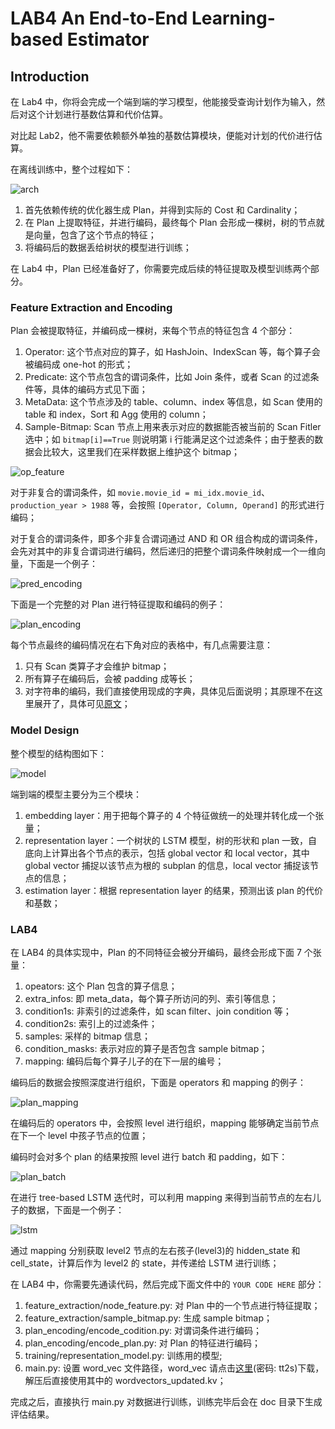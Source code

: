 # LAB4 An End-to-End Learning-based Estimator

## Introduction

在 Lab4 中，你将会完成一个端到端的学习模型，他能接受查询计划作为输入，然后对这个计划进行基数估算和代价估算。

对比起 Lab2，他不需要依赖额外单独的基数估算模块，便能对计划的代价进行估算。

在离线训练中，整个过程如下：

![arch](arch.png)

1. 首先依赖传统的优化器生成 Plan，并得到实际的 Cost 和 Cardinality；
2. 在 Plan 上提取特征，并进行编码，最终每个 Plan 会形成一棵树，树的节点就是向量，包含了这个节点的特征；
3. 将编码后的数据丢给树状的模型进行训练；

在 Lab4 中，Plan 已经准备好了，你需要完成后续的特征提取及模型训练两个部分。

### Feature Extraction and Encoding

Plan 会被提取特征，并编码成一棵树，来每个节点的特征包含 4 个部分：

1. Operator: 这个节点对应的算子，如 HashJoin、IndexScan 等，每个算子会被编码成 one-hot 的形式；
2. Predicate: 这个节点包含的谓词条件，比如 Join 条件，或者 Scan 的过滤条件等，具体的编码方式见下面；
3. MetaData: 这个节点涉及的 table、column、index 等信息，如 Scan 使用的 table 和 index，Sort 和 Agg 使用的 column；
4. Sample-Bitmap: Scan 节点上用来表示对应的数据能否被当前的 Scan Fitler 选中；如 `bitmap[i]==True` 则说明第 i 行能满足这个过滤条件；由于整表的数据会比较大，这里我们在采样数据上维护这个 bitmap；

![op_feature](op_feature.png)

对于非复合的谓词条件，如 `movie.movie_id = mi_idx.movie_id`、`production_year > 1988` 等，会按照 `[Operator, Column, Operand]` 的形式进行编码；

对于复合的谓词条件，即多个非复合谓词通过 AND 和 OR 组合构成的谓词条件，会先对其中的非复合谓词进行编码，然后递归的把整个谓词条件映射成一个一维向量，下面是一个例子：

![pred_encoding](pred_encoding.png)

下面是一个完整的对 Plan 进行特征提取和编码的例子：

![plan_encoding](plan_encoding.png)

每个节点最终的编码情况在右下角对应的表格中，有几点需要注意：

1. 只有 Scan 类算子才会维护 bitmap；
2. 所有算子在编码后，会被 padding 成等长；
3. 对字符串的编码，我们直接使用现成的字典，具体见后面说明；其原理不在这里展开了，具体可见[原文](http://www.vldb.org/pvldb/vol13/p307-sun.pdf)；

### Model Design

整个模型的结构图如下：

![model](model.png)

端到端的模型主要分为三个模块：
1. embedding layer：用于把每个算子的 4 个特征做统一的处理并转化成一个张量；
2. representation layer：一个树状的 LSTM 模型，树的形状和 plan 一致，自底向上计算出各个节点的表示，包括 global vector 和 local vector，其中 global vector 捕捉以该节点为根的 subplan 的信息，local vector 捕捉该节点的信息；
3. estimation layer：根据 representation layer 的结果，预测出该 plan 的代价和基数；

### LAB4

在 LAB4 的具体实现中，Plan 的不同特征会被分开编码，最终会形成下面 7 个张量：

1. opeators: 这个 Plan 包含的算子信息；
2. extra_infos: 即 meta_data，每个算子所访问的列、索引等信息；
3. condition1s: 非索引的过滤条件，如 scan filter、join condition 等；
4. condition2s: 索引上的过滤条件；
5. samples: 采样的 bitmap 信息；
6. condition_masks: 表示对应的算子是否包含 sample bitmap；
7. mapping: 编码后每个算子儿子的在下一层的编号；

编码后的数据会按照深度进行组织，下面是 operators 和 mapping 的例子：

![plan_mapping](plan_mapping.png)

在编码后的 operators 中，会按照 level 进行组织，mapping 能够确定当前节点在下一个 level 中孩子节点的位置；

编码时会对多个 plan 的结果按照 level 进行 batch 和 padding，如下：

![plan_batch](plan_batch.png)

在进行 tree-based LSTM 迭代时，可以利用 mapping 来得到当前节点的左右儿子的数据，下面是一个例子：

![lstm](lstm.png)

通过 mapping 分别获取 level2 节点的左右孩子(level3)的 hidden_state 和 cell_state，计算后作为 level2 的 state，并传递给 LSTM 进行训练；

在 LAB4 中，你需要先通读代码，然后完成下面文件中的 `YOUR CODE HERE` 部分：

1. feature_extraction/node_feature.py: 对 Plan 中的一个节点进行特征提取；
2. feature_extraction/sample_bitmap.py: 生成 sample bitmap；
3. plan_encoding/encode_codition.py: 对谓词条件进行编码；
4. plan_encoding/encode_plan.py: 对 Plan 的特征进行编码；
5. training/representation_model.py: 训练用的模型;
6. main.py: 设置 word_vec 文件路径，word_vec 请点击[这里](https://pan.baidu.com/s/14ZN1DqRcTOJJqsi8203suw)(密码: tt2s)下载，解压后直接使用其中的 wordvectors_updated.kv；


完成之后，直接执行 main.py 对数据进行训练，训练完毕后会在 doc 目录下生成评估结果。